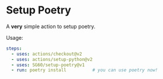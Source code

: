 # Setup Poetry

A **very** simple action to setup poetry.

Usage:
```yaml
steps:
  - uses: actions/checkout@v2
  - uses: actions/setup-python@v2
  - uses: SG60/setup-poetry@v1
  - run: poetry install          # you can use poetry now!
```
